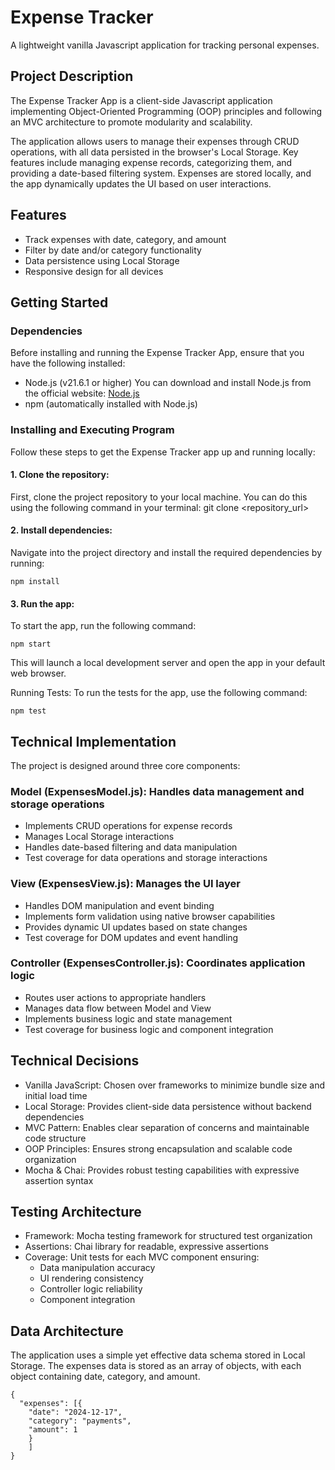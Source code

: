 # Expense Tracker

A lightweight vanilla Javascript application for tracking personal expenses.

## Project Description

The Expense Tracker App is a client-side Javascript application implementing Object-Oriented Programming (OOP) principles and following an MVC architecture to promote modularity and scalability.

The application allows users to manage their expenses through CRUD operations, with all data persisted in the browser's Local Storage. Key features include managing expense records, categorizing them, and providing a date-based filtering system. Expenses are stored locally, and the app dynamically updates the UI based on user interactions.

## Features

- Track expenses with date, category, and amount
- Filter by date and/or category functionality
- Data persistence using Local Storage
- Responsive design for all devices

## Getting Started

### Dependencies

Before installing and running the Expense Tracker App, ensure that you have the following installed:

- Node.js (v21.6.1 or higher) You can download and install Node.js from the official website: [Node.js](https://nodejs.org)
- npm (automatically installed with Node.js)

### Installing and Executing Program

Follow these steps to get the Expense Tracker app up and running locally:

#### 1. Clone the repository:
First, clone the project repository to your local machine. You can do this using the following command in your terminal:
git clone <repository_url>

#### 2. Install dependencies:
Navigate into the project directory and install the required dependencies by running:

```
npm install
```

#### 3. Run the app:
To start the app, run the following command:

```
npm start
```

This will launch a local development server and open the app in your default web browser.

Running Tests:
To run the tests for the app, use the following command:

```
npm test
```

## Technical Implementation

The project is designed around three core components:

### Model (ExpensesModel.js): Handles data management and storage operations

- Implements CRUD operations for expense records
- Manages Local Storage interactions
- Handles date-based filtering and data manipulation
- Test coverage for data operations and storage interactions

### View (ExpensesView.js): Manages the UI layer

- Handles DOM manipulation and event binding
- Implements form validation using native browser capabilities
- Provides dynamic UI updates based on state changes
- Test coverage for DOM updates and event handling

### Controller (ExpensesController.js): Coordinates application logic

- Routes user actions to appropriate handlers
- Manages data flow between Model and View
- Implements business logic and state management
- Test coverage for business logic and component integration

## Technical Decisions

- Vanilla JavaScript: Chosen over frameworks to minimize bundle size and initial load time
- Local Storage: Provides client-side data persistence without backend dependencies
- MVC Pattern: Enables clear separation of concerns and maintainable code structure
- OOP Principles: Ensures strong encapsulation and scalable code organization
- Mocha & Chai: Provides robust testing capabilities with expressive assertion syntax

## Testing Architecture

- Framework: Mocha testing framework for structured test organization
- Assertions: Chai library for readable, expressive assertions
- Coverage: Unit tests for each MVC component ensuring:
  - Data manipulation accuracy
  - UI rendering consistency
  - Controller logic reliability
  - Component integration

## Data Architecture

The application uses a simple yet effective data schema stored in Local Storage. The expenses data is stored as an array of objects, with each object containing date, category, and amount.

```
{
  "expenses": [{
    "date": "2024-12-17",
    "category": "payments",
    "amount": 1
    }
    ]
}
```

